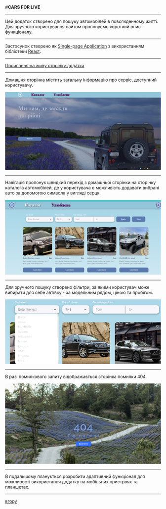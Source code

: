 <a id="anchor"></a>
#__CARS FOR LIVE__

---
Цей додаток створено для пошуку автомобілей в повсякденному житті. Для зручного користування сайтом пропонуємо короткий опис функціоналу.

---
Застосунок створено як  [Single-page Application](https://medium.com/@NeotericEU/single-page-application-vs-multiple-page-application-2591588efe58) з використанням бібліотеки [React](https://uk.legacy.reactjs.org/).

---
[Посилання на живу сторінку додатка](https://github.com/Pticeron/cars-for-live)

---
Домашня сторінка містить загальну інформацію про сервіс, доступний користувачу.

![Home](https://github.com/Pticeron/cars-for-live/blob/main/assets/HomePage.png)

---
Навігація пропонує швидкий перехід з домашньої сторінки на сторінку каталога автомобілей, де у користувача є можливість додавати вибрані авто за допомогою символа у вигляді серця.

![Catalog](https://github.com/Pticeron/cars-for-live/blob/main/assets/Catalog.png)

---
Для зручного пошуку створено фільтри, за якими користувач може вибирати для себе автівку - за модельним рядом, ціною та пробігом.

![Catalog](https://github.com/Pticeron/cars-for-live/blob/main/assets/Filter.png)

---
В разі помилкового запиту відображається сторінка помилки 404.

![Error](https://github.com/Pticeron/cars-for-live/blob/main/assets/ErrorPage.png)

---
В подальшому планується розробити адаптивний функціонал для можливості використання додатку на мобільних пристроях та планшетах.

---
[вгору](#anchor)
